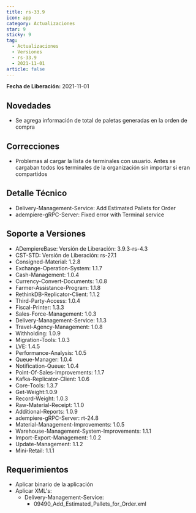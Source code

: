 ```yaml
---
title: rs-33.9
icon: app
category: Actualizaciones
star: 9
sticky: 9
tag:
  - Actualizaciones
  - Versiones
  - rs-33.9
  - 2021-11-01
article: false
---
```


**Fecha de Liberación:** 2021-11-01

## Novedades

- Se agrega información de total de paletas generadas en la orden de compra

## Correcciones

- Problemas al cargar la lista de terminales con usuario. Antes se cargaban todos los terminales de la organización sin importar si eran compartidos

## Detalle Técnico

- Delivery-Management-Service: Add Estimated Pallets for Order
- adempiere-gRPC-Server: Fixed error with Terminal service

## Soporte a Versiones

- ADempiereBase: Versión de Liberación: 3.9.3-rs-4.3
- CST-STD: Versión de Liberación: rs-27.1
- Consigned-Material: 1.2.8
- Exchange-Operation-System: 1.1.7
- Cash-Management: 1.0.4
- Currency-Convert-Documents: 1.0.8
- Farmer-Assistance-Program: 1.1.8
- RethinkDB-Replicator-Client: 1.1.2
- Third-Party-Access: 1.0.4
- Fiscal-Printer: 1.3.3
- Sales-Force-Management: 1.0.3
- Delivery-Management-Service: 1.1.3
- Travel-Agency-Management: 1.0.8
- Withholding: 1.0.9
- Migration-Tools: 1.0.3
- LVE: 1.4.5
- Performance-Analysis: 1.0.5
- Queue-Manager: 1.0.4
- Notification-Queue: 1.0.4
- Point-Of-Sales-Improvements: 1.1.7
- Kafka-Replicator-Client: 1.0.6
- Core-Tools: 1.3.7
- Get-Weight:1.0.9
- Record-Weight: 1.0.3
- Raw-Material-Receipt: 1.1.0
- Additional-Reports: 1.0.9
- adempiere-gRPC-Server: rt-24.8
- Material-Management-Improvements: 1.0.5
- Warehouse-Management-System-Improvements: 1.1.1
- Import-Export-Management: 1.0.2
- Update-Management: 1.1.2
- Mini-Retail: 1.1.1

## Requerimientos

- Aplicar binario de la aplicación
- Aplicar XML's:
  - Delivery-Management-Service:
    - 09490_Add_Estimated_Pallets_for_Order.xml
